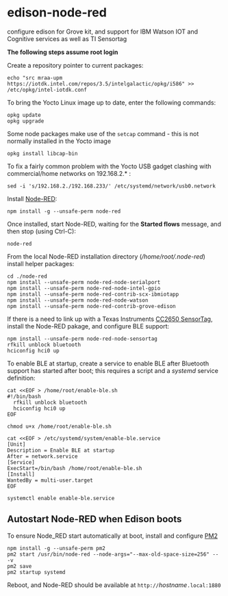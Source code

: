 # edison-node-red
configure edison for Grove kit, and support for IBM Watson IOT and Cognitive services as well as TI Sensortag

**The following steps assume root login**

Create a repository pointer to current packages:

`echo "src mraa-upm https://iotdk.intel.com/repos/3.5/intelgalactic/opkg/i586" >> /etc/opkg/intel-iotdk.conf`

To bring the Yocto Linux image up to date, enter the following commands: 
```
opkg update 
opkg upgrade
```
Some node packages make use of the `setcap` command - this is not normally installed in the Yocto image

`opkg install libcap-bin`

To fix a fairly common problem with the Yocto USB gadget clashing with commercial/home networks on 192.168.2.* :

`sed -i 's/192.168.2./192.168.233/' /etc/systemd/network/usb0.network`

Install [Node-RED](http://nodered.org):

`npm install -g --unsafe-perm node-red`

Once installed, start Node-RED, waiting for the **Started flows** message, and then stop (using Ctrl-C): 

`node-red`

From the local Node-RED installation directory (*/home/root/.node-red*) install helper packages:
```
cd ./node-red
npm install --unsafe-perm node-red-node-serialport
npm install --unsafe-perm node-red-node-intel-gpio
npm install --unsafe-perm node-red-contrib-scx-ibmiotapp
npm install --unsafe-perm node-red-node-watson
npm install --unsafe-perm node-red-contrib-grove-edison
```

If there is a need to link up with a Texas Instruments [CC2650 SensorTag](http://www.ti.com/ww/en/wireless_connectivity/sensortag/), install the Node-RED pakage, and configure BLE support:
```
npm install --unsafe-perm node-red-node-sensortag
rfkill unblock bluetooth
hciconfig hci0 up
```

To enable BLE at startup, create a service to enable BLE after Bluetooth support has started after boot; this requires a script and a *systemd* service definition:
```
cat <<EOF > /home/root/enable-ble.sh
#!/bin/bash
  rfkill unblock bluetooth
  hciconfig hci0 up 
EOF

chmod u+x /home/root/enable-ble.sh

cat <<EOF > /etc/systemd/system/enable-ble.service
[Unit]
Description = Enable BLE at startup
After = network.service
[Service]
ExecStart=/bin/bash /home/root/enable-ble.sh
[Install]
WantedBy = multi-user.target
EOF

systemctl enable enable-ble.service
```

## Autostart Node-RED when Edison boots
To ensure Node_RED start automatically at boot, install and configure [PM2](http://pm2.keymetrics.io/)
```
npm install -g --unsafe-perm pm2
pm2 start /usr/bin/node-red --node-args="--max-old-space-size=256" -- -v
pm2 save
pm2 startup systemd
```
Reboot, and Node-RED should be available at `http://`*hostname*`.local:1880`
